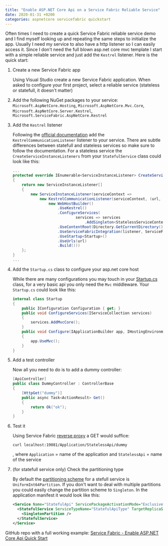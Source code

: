 ```yaml
---
title: "Enable ASP.NET Core Api on a Service Fabric Reliable Service"
date: 2020-01-31 +0200
categories: aspnetcore servicefabric quickstart
---
```


Often times I need to create a quick Service Fabric reliable service demo and I find myself looking up and repeating the same steps to initialize the app. Usually I need my service to also have a http listener so I can easily access it. Since I don't need the full blown asp.net core mvc template I start with a simple reliable service and just add the `Kestrel` listener. Here is the quick start:

1. Create a new Service Fabric app

    Using Visual Studio create a new Service Fabric application. When asked to configure your first project, select a reliable service (stateless or statefull, it doesn't matter)

2. Add the following NuGet packages to your service: `Microsoft.AspNetCore.Hosting`, `Microsoft.AspNetCore.Mvc.Core`, `Microsoft.AspNetCore.Server.Kestrel`, `Microsoft.ServiceFabric.AspNetCore.Kestrel`

3. Add the `Kestrel` listener

    Following the [official documentation](https://docs.microsoft.com/en-us/azure/service-fabric/service-fabric-reliable-services-communication-aspnetcore) add the `KestrelCommunicationListener` listener to your service. There are subtle differences between statefull and stateless services so make sure to follow the documentation. For a stateless service the `CreateServiceInstanceListeners` from your `StatefulService` class could look like this:

    ```csharp
    ...
	protected override IEnumerable<ServiceInstanceListener> CreateServiceInstanceListeners()
	{
		return new ServiceInstanceListener[]
		{
			new ServiceInstanceListener(serviceContext =>
				new KestrelCommunicationListener(serviceContext, (url, listener) =>
					new WebHostBuilder()
						.UseKestrel()
						.ConfigureServices(
								services => services
									.AddSingleton<StatelessServiceContext>(serviceContext))
						.UseContentRoot(Directory.GetCurrentDirectory())
						.UseServiceFabricIntegration(listener, ServiceFabricIntegrationOptions.None)
						.UseStartup<Startup>()
						.UseUrls(url)
						.Build()))
		};
	}
    ...
    ```

3. Add the `Startup.cs` class to configure your asp.net core host

    While there are many configurations you may touch in your [Startup.cs](https://docs.microsoft.com/en-us/aspnet/core/fundamentals/startup) class, for a very basic api you only need the `Mvc` middleware. Your `Startup.cs` could look like this:

    ```csharp
	internal class Startup
	{
		public IConfiguration Configuration { get; }
		public void ConfigureServices(IServiceCollection services)
		{
			services.AddMvcCore();
		}
		public void Configure(IApplicationBuilder app, IHostingEnvironment env)
		{
			app.UseMvc();
		}
	}
    ```

4. Add a test controller

    Now all you need to do is to add a dummy controller:

    ```csharp
	[ApiController]
	public class DummyController : ControllerBase
	{
		[HttpGet("dummy")]
		public async Task<ActionResult> Get()
		{
			return Ok("ok");
		}
	}
    ```

5. Test it

    Using Service Fabric [reverse proxy](https://docs.microsoft.com/en-us/azure/service-fabric/service-fabric-reverseproxy) a GET would suffice:

    ```curl
    curl localhost:19081/Application/StatelessApi/dummy
    ```
    , where `Application` = name of the application and `StatelessApi` = name of the service

6. (for statefull service only) Check the partitioning type

    By default the [partitioning scheme](https://docs.microsoft.com/en-us/azure/service-fabric/service-fabric-concepts-partitioning) for a stefull service is `UniformInt64Partition`. If you don't want to deal with multiple partitions you could easily change the partition scheme to `Singleton`. In the application manifest it would look like this:

    ```xml
    <Service Name="StatefulApi" ServicePackageActivationMode="ExclusiveProcess">
      <StatefulService ServiceTypeName="StatefulApiType" TargetReplicaSetSize="[StatefulApi_TargetReplicaSetSize]" MinReplicaSetSize="[StatefulApi_MinReplicaSetSize]">
        <SingletonPartition />
      </StatefulService>
    </Service>
    ```

GitHub repo with a full working example: [Service Fabric - Enable ASP.NET Core Api Quick Start](https://github.com/coosmiin/Playground/tree/master/Service%20Fabric%20-%20Enable%20ASP.NET%20Core%20Api%20Quick%20Start)
